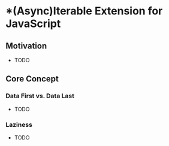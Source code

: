 # *(Async)Iterable Extension for JavaScript

## Motivation

- TODO

## Core Concept

### Data First vs. Data Last

- TODO

### Laziness

- TODO
